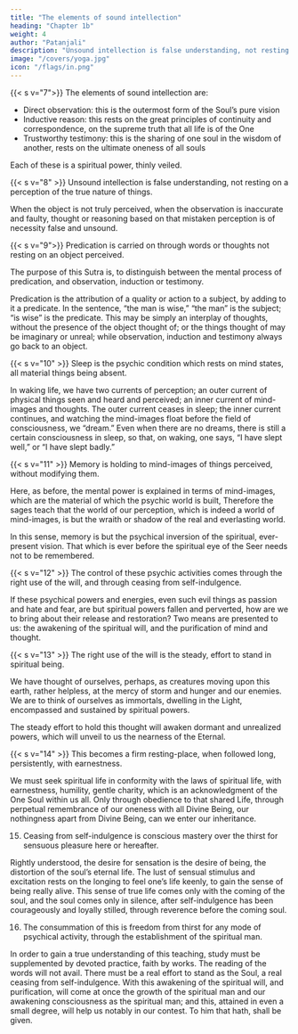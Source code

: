 ```yaml
---
title: "The elements of sound intellection"
heading: "Chapter 1b"
weight: 4
author: "Patanjali"
description: "Unsound intellection is false understanding, not resting on a perception of the true nature of things"
image: "/covers/yoga.jpg"
icon: "/flags/in.png"
---
```




{{< s v="7">}} The elements of sound intellection are:

- Direct observation: this is the outermost form of the Soul’s pure vision
- Inductive reason: this rests on the great principles of continuity and correspondence, on the supreme truth that all life is of the One
- Trustworthy testimony: this is the sharing of one soul in the wisdom of another, rests on the ultimate oneness of all souls

Each of these is a spiritual power, thinly veiled. 



{{< s v="8" >}} Unsound intellection is false understanding, not resting on a perception of the true nature of things.

When the object is not truly perceived, when the observation is inaccurate and faulty, thought or reasoning based on that mistaken perception is of necessity false and unsound.


{{< s v="9">}} Predication is carried on through words or thoughts not resting on an object perceived.

The purpose of this Sutra is, to distinguish between the mental process of predication, and observation, induction or testimony. 

Predication is the attribution of a quality or action to a subject, by adding to it a predicate. In the sentence, “the man is wise,” “the man” is the subject; “is wise” is the predicate. This may be simply an interplay of thoughts, without the presence of the object thought of; or the things thought of may be imaginary or unreal; while observation, induction and testimony always go back to an object.


{{< s v="10" >}} Sleep is the psychic condition which rests on mind states, all material things being absent.

In waking life, we have two currents of perception; an outer current of physical things seen and heard and perceived; an inner current of mind-images and thoughts. The outer current ceases in sleep; the inner current continues, and watching the mind-images float before the field of consciousness, we “dream.” Even when there are no dreams, there is still a certain consciousness in sleep, so that, on waking, one says, “I have slept well,” or “I have slept badly.”


{{< s v="11" >}} Memory is holding to mind-images of things perceived, without modifying them.

Here, as before, the mental power is explained in terms of mind-images, which are the material of which the psychic world is built, Therefore the sages teach that the world of our perception, which is indeed a world of mind-images, is but the wraith or shadow of the real and everlasting world. 

In this sense, memory is but the psychical inversion of the spiritual, ever-present vision. That which is ever before the spiritual eye of the Seer needs not to be remembered.


{{< s v="12" >}} The control of these psychic activities comes through the right use of the will, and through ceasing from self-indulgence.

If these psychical powers and energies, even such evil things as passion and hate and fear, are but spiritual powers fallen and perverted, how are we to bring about their release and restoration? Two means are presented to us: the awakening of the spiritual will, and the purification of mind and thought.


{{< s v="13" >}} The right use of the will is the steady, effort to stand in spiritual being.

We have thought of ourselves, perhaps, as creatures moving upon this earth, rather helpless, at the mercy of storm and hunger and our enemies. We are to think of ourselves as immortals, dwelling in the Light, encompassed and sustained by spiritual powers. 

The steady effort to hold this thought will awaken dormant and unrealized powers, which will unveil to us the nearness of the Eternal.


{{< s v="14" >}} This becomes a firm resting-place, when followed long, persistently, with earnestness.

We must seek spiritual life in conformity with the laws of spiritual life, with earnestness, humility, gentle charity, which is an acknowledgment of the One Soul within us all. Only through obedience to that shared Life, through perpetual remembrance of our oneness with all Divine Being, our nothingness apart from Divine Being, can we enter our inheritance.

15. Ceasing from self-indulgence is conscious mastery over the thirst for sensuous pleasure here or hereafter.

Rightly understood, the desire for sensation is the desire of being, the distortion of the soul’s eternal life. The lust of sensual stimulus and excitation rests on the longing to feel one’s life keenly, to gain the sense of being really alive. This sense of true life comes only with the coming of the soul, and the soul comes only in silence, after self-indulgence has been courageously and loyally stilled, through reverence before the coming soul.

16. The consummation of this is freedom from thirst for any mode of psychical activity, through the establishment of the spiritual man.

In order to gain a true understanding of this teaching, study must be supplemented by devoted practice, faith by works. The reading of the words will not avail. There must be a real effort to stand as the Soul, a real ceasing from self-indulgence. With this awakening of the spiritual will, and purification, will come at once the growth of the spiritual man and our awakening consciousness as the spiritual man; and this, attained in even a small degree, will help us notably in our contest. To him that hath, shall be given.

